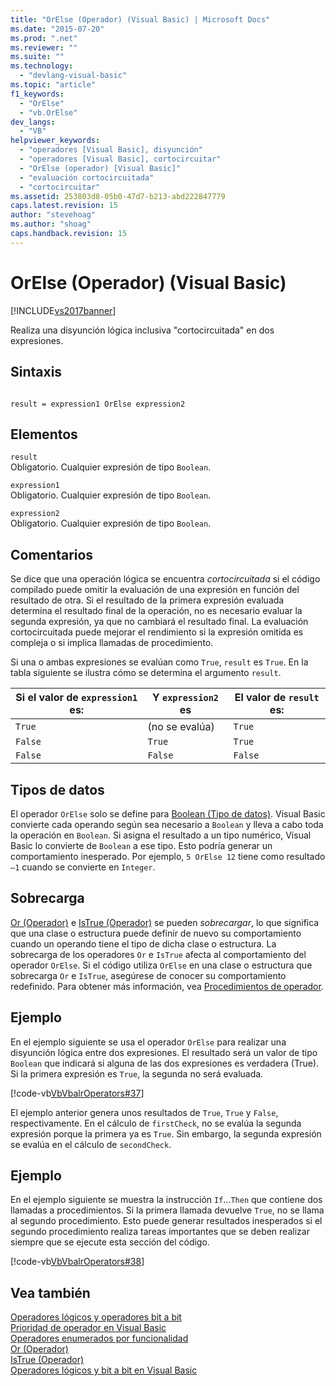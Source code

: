 ```yaml
---
title: "OrElse (Operador) (Visual Basic) | Microsoft Docs"
ms.date: "2015-07-20"
ms.prod: ".net"
ms.reviewer: ""
ms.suite: ""
ms.technology: 
  - "devlang-visual-basic"
ms.topic: "article"
f1_keywords: 
  - "OrElse"
  - "vb.OrElse"
dev_langs: 
  - "VB"
helpviewer_keywords: 
  - "operadores [Visual Basic], disyunción"
  - "operadores [Visual Basic], cortocircuitar"
  - "OrElse (operador) [Visual Basic]"
  - "evaluación cortocircuitada"
  - "cortocircuitar"
ms.assetid: 253803d8-05b0-47d7-b213-abd222847779
caps.latest.revision: 15
author: "stevehoag"
ms.author: "shoag"
caps.handback.revision: 15
---
```

# OrElse (Operador) (Visual Basic)
[!INCLUDE[vs2017banner](../../../visual-basic/developing-apps/includes/vs2017banner.md)]

Realiza una disyunción lógica inclusiva "cortocircuitada" en dos expresiones.  
  
## Sintaxis  
  
```  
  
result = expression1 OrElse expression2  
```  
  
## Elementos  
 `result`  
 Obligatorio.  Cualquier expresión de tipo `Boolean`.  
  
 `expression1`  
 Obligatorio.  Cualquier expresión de tipo `Boolean`.  
  
 `expression2`  
 Obligatorio.  Cualquier expresión de tipo `Boolean`.  
  
## Comentarios  
 Se dice que una operación lógica se encuentra *cortocircuitada* si el código compilado puede omitir la evaluación de una expresión en función del resultado de otra.  Si el resultado de la primera expresión evaluada determina el resultado final de la operación, no es necesario evaluar la segunda expresión, ya que no cambiará el resultado final.  La evaluación cortocircuitada puede mejorar el rendimiento si la expresión omitida es compleja o si implica llamadas de procedimiento.  
  
 Si una o ambas expresiones se evalúan como `True`, `result` es `True`.  En la tabla siguiente se ilustra cómo se determina el argumento `result`.  
  
|Si el valor de `expression1` es:|Y `expression2` es|El valor de `result` es:|  
|--------------------------------------|------------------------|------------------------------|  
|`True`|\(no se evalúa\)|`True`|  
|`False`|`True`|`True`|  
|`False`|`False`|`False`|  
  
## Tipos de datos  
 El operador `OrElse` solo se define para [Boolean \(Tipo de datos\)](../../../visual-basic/language-reference/data-types/boolean-data-type.md).  Visual Basic convierte cada operando según sea necesario a `Boolean` y lleva a cabo toda la operación en `Boolean`.  Si asigna el resultado a un tipo numérico, Visual Basic lo convierte de `Boolean` a ese tipo.  Esto podría generar un comportamiento inesperado.  Por ejemplo, `5 OrElse 12` tiene como resultado `–1` cuando se convierte en `Integer`.  
  
## Sobrecarga  
 [Or \(Operador\)](../../../visual-basic/language-reference/operators/or-operator.md) e [IsTrue \(Operador\)](../../../visual-basic/language-reference/operators/istrue-operator.md) se pueden *sobrecargar*, lo que significa que una clase o estructura puede definir de nuevo su comportamiento cuando un operando tiene el tipo de dicha clase o estructura.  La sobrecarga de los operadores `Or` e `IsTrue` afecta al comportamiento del operador `OrElse`.  Si el código utiliza `OrElse` en una clase o estructura que sobrecarga `Or` e `IsTrue`, asegúrese de conocer su comportamiento redefinido.  Para obtener más información, vea [Procedimientos de operador](../../../visual-basic/programming-guide/language-features/procedures/operator-procedures.md).  
  
## Ejemplo  
 En el ejemplo siguiente se usa el operador `OrElse` para realizar una disyunción lógica entre dos expresiones.  El resultado será un valor de tipo `Boolean` que indicará si alguna de las dos expresiones es verdadera \(True\).  Si la primera expresión es `True`, la segunda no será evaluada.  
  
 [!code-vb[VbVbalrOperators#37](../../../visual-basic/language-reference/operators/codesnippet/visualbasic/orelse-operator_1.vb)]  
  
 El ejemplo anterior genera unos resultados de `True`, `True` y `False`, respectivamente.  En el cálculo de `firstCheck`, no se evalúa la segunda expresión porque la primera ya es `True`.  Sin embargo, la segunda expresión se evalúa en el cálculo de `secondCheck`.  
  
## Ejemplo  
 En el ejemplo siguiente se muestra la instrucción `If`...`Then` que contiene dos llamadas a procedimientos.  Si la primera llamada devuelve `True`, no se llama al segundo procedimiento.  Esto puede generar resultados inesperados si el segundo procedimiento realiza tareas importantes que se deben realizar siempre que se ejecute esta sección del código.  
  
 [!code-vb[VbVbalrOperators#38](../../../visual-basic/language-reference/operators/codesnippet/visualbasic/orelse-operator_2.vb)]  
  
## Vea también  
 [Operadores lógicos y operadores bit a bit](../../../visual-basic/language-reference/operators/logical-bitwise-operators.md)   
 [Prioridad de operador en Visual Basic](../../../visual-basic/language-reference/operators/operator-precedence.md)   
 [Operadores enumerados por funcionalidad](../../../visual-basic/language-reference/operators/operators-listed-by-functionality.md)   
 [Or \(Operador\)](../../../visual-basic/language-reference/operators/or-operator.md)   
 [IsTrue \(Operador\)](../../../visual-basic/language-reference/operators/istrue-operator.md)   
 [Operadores lógicos y bit a bit en Visual Basic](../../../visual-basic/programming-guide/language-features/operators-and-expressions/logical-and-bitwise-operators.md)
